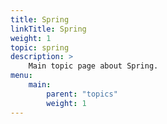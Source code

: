 ```yaml
---
title: Spring
linkTitle: Spring
weight: 1
topic: spring
description: >
    Main topic page about Spring.
menu:
    main:
        parent: "topics"
        weight: 1
---
```

